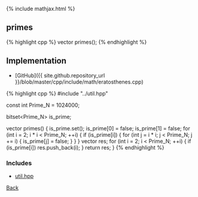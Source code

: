 {% include mathjax.html %}

## primes

{% highlight cpp %}
vector<int> primes();
{% endhighlight %}

## Implementation

- [GitHub]({{ site.github.repository_url }}/blob/master/cpp/include/math/eratosthenes.cpp)

{% highlight cpp %}
#include "../util.hpp"

const int Prime_N = 1024000;

bitset<Prime_N> is_prime;

vector<int> primes() {
  is_prime.set();
  is_prime[0] = false;
  is_prime[1] = false;
  for (int i = 2; i * i < Prime_N; ++i) {
    if (is_prime[i]) {
      for (int j = i * i; j < Prime_N; j += i) {
        is_prime[j] = false;
      }
    }
  }
  vector<int> res;
  for (int i = 2; i < Prime_N; ++i) {
    if (is_prime[i]) res.push_back(i);
  }
  return res;
}
{% endhighlight %}

### Includes

- [util.hpp](../util)

[Back](../..)
